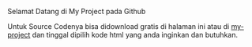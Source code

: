 Selamat Datang di My Project pada Github

Untuk Source Codenya bisa didownload gratis di halaman ini atau di
<a href="https://github.dev/faridjamil/my-project">my-project</a>
dan tinggal dipilih kode html yang anda inginkan dan butuhkan.

